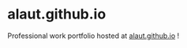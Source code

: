 # alaut.github.io

Professional work portfolio hosted at [alaut.github.io](https://alaut.github.io) !
